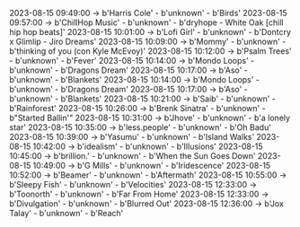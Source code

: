 2023-08-15 09:49:00 -> b'Harris Cole' - b'unknown' - b'Birds'
2023-08-15 09:57:00 -> b'ChillHop Music' - b'unknown' - b'dryhope - White Oak [chill hip hop beats]'
2023-08-15 10:01:00 -> b'Lofi Girl' - b'unknown' - b'Dontcry x Glimlip - Jiro Dreams'
2023-08-15 10:09:00 -> b'Mommy' - b'unknown' - b'thinking of you (con Kyle McEvoy)'
2023-08-15 10:12:00 -> b'Psalm Trees' - b'unknown' - b'Fever'
2023-08-15 10:14:00 -> b'Mondo Loops' - b'unknown' - b'Dragons Dream'
2023-08-15 10:17:00 -> b'Aso' - b'unknown' - b'Blankets'
2023-08-15 10:14:00 -> b'Mondo Loops' - b'unknown' - b'Dragons Dream'
2023-08-15 10:17:00 -> b'Aso' - b'unknown' - b'Blankets'
2023-08-15 10:21:00 -> b'Saib' - b'unknown' - b'Rainforest'
2023-08-15 10:26:00 -> b'Brenk Sinatra' - b'unknown' - b"Started Ballin'"
2023-08-15 10:31:00 -> b'Jhove' - b'unknown' - b'a lonely star'
2023-08-15 10:35:00 -> b'less.people' - b'unknown' - b'Oh Badu'
2023-08-15 10:39:00 -> b'Yasumu' - b'unknown' - b'Island Walks'
2023-08-15 10:42:00 -> b'idealism' - b'unknown' - b'Illusions'
2023-08-15 10:45:00 -> b'brillion.' - b'unknown' - b'When the Sun Goes Down'
2023-08-15 10:49:00 -> b'G Mills' - b'unknown' - b'Iridescence'
2023-08-15 10:52:00 -> b'Beamer' - b'unknown' - b'Aftermath'
2023-08-15 10:55:00 -> b'Sleepy Fish' - b'unknown' - b'Velocities'
2023-08-15 12:33:00 -> b'Toonorth' - b'unknown' - b'Far From Home'
2023-08-15 12:33:00 -> b'Divulgation' - b'unknown' - b'Blurred Out'
2023-08-15 12:36:00 -> b'Jox Talay' - b'unknown' - b'Reach'
